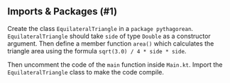 ## Imports & Packages (#1)

Create the class `EquilateralTriangle` in a `package pythagorean`.
`EquilateralTriangle` should take `side` of type `Double`
as a constructor argument.
Then define a member function `area()` which calculates
the triangle area using the formula `sqrt(3.0) / 4 * side * side`.

Then uncomment the code of the `main` function inside `Main.kt`.
Import the `EquilateralTriangle` class to make the code compile.